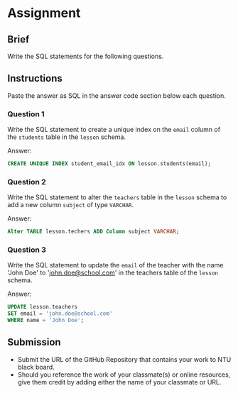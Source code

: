 # Assignment

## Brief

Write the SQL statements for the following questions.

## Instructions

Paste the answer as SQL in the answer code section below each question.

### Question 1

Write the SQL statement to create a unique index on the `email` column of the `students` table in the `lesson` schema.

Answer:

```sql
CREATE UNIQUE INDEX student_email_idx ON lesson.students(email);
```

### Question 2

Write the SQL statement to alter the `teachers` table in the `lesson` schema to add a new column `subject` of type `VARCHAR`.

Answer:

```sql
Alter TABLE lesson.techers ADD Column subject VARCHAR;
```

### Question 3

Write the SQL statement to update the `email` of the teacher with the name 'John Doe' to 'john.doe@school.com' in the teachers table of the `lesson` schema.

Answer:

```sql
UPDATE lesson.teachers
SET email = 'john.doe@school.com'
WHERE name = 'John Doe';
```

## Submission

- Submit the URL of the GitHub Repository that contains your work to NTU black board.
- Should you reference the work of your classmate(s) or online resources, give them credit by adding either the name of your classmate or URL.
